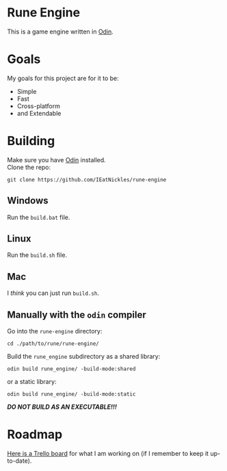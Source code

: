 # Rune Engine
This is a game engine written in [Odin](https://odin-lang.org/).

# Goals
My goals for this project are for it to be:

* Simple
* Fast
* Cross-platform
* and Extendable

# Building
Make sure you have [Odin](https://odin-lang.org/docs/install/) installed.  
Clone the repo:
```
git clone https://github.com/IEatNickles/rune-engine
```
## Windows
Run the `build.bat` file.
## Linux
Run the `build.sh` file.
## Mac
I _think_ you can just run `build.sh`.
## Manually with the `odin` compiler
Go into the `rune-engine` directory:
```
cd ./path/to/rune/rune-engine/
```
Build the `rune_engine` subdirectory as a shared library: 
```
odin build rune_engine/ -build-mode:shared
```
or a static library:
```
odin build rune_engine/ -build-mode:static
```
_**DO NOT BUILD AS AN EXECUTABLE!!!**_

# Roadmap
[Here is a Trello board](https://trello.com/b/2UwnTTkS/todo) for what I am working on (if I remember to keep it up-to-date).


